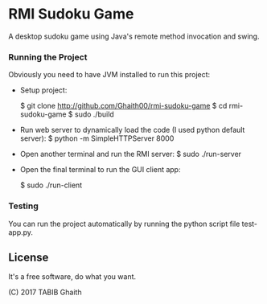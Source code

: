 # RMI Sudoku Game
A desktop sudoku game using Java's remote method invocation and swing.

### Running the Project
Obviously you need to have JVM installed to run this project:

  - Setup project:

      $ git clone  http://github.com/Ghaith00/rmi-sudoku-game
      $ cd rmi-sudoku-game
      $ sudo ./build
      
  - Run web server to dynamically load the code (I used python default server): 
     $ python -m SimpleHTTPServer 8000
  - Open another terminal and run the RMI server:
     $ sudo ./run-server
  - Open the final terminal to run the GUI client app:
  
     $ sudo ./run-client
### Testing
You can run the project automatically by running the python script file test-app.py.

## License
It's a free software, do what you want.

(C) 2017 TABIB Ghaith
